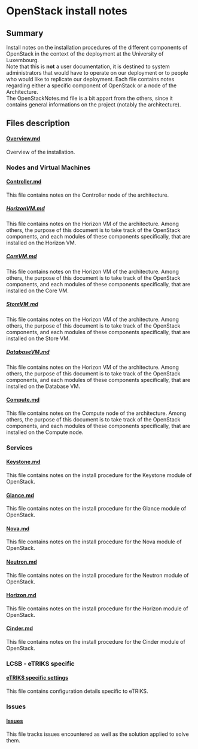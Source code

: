 # OpenStack install notes

## Summary

Install notes on the installation procedures of the different components of OpenStack in the context of the deployment at the University of Luxembourg.  
Note that this is **not** a user documentation, it is destined to system administrators that would have to operate on our deployment or to people who would like to replicate our deployment.
Each file contains notes regarding either  a specific component of OpenStack or a node of the Architecture.  
The OpenStackNotes.md file is a bit appart from the others, since it contains general informations on the project (notably the architecture).

## Files description

#### [Overview.md](Overview.md)

Overview of the installation.

### Nodes and Virtual Machines

#### [Controller.md](Controller.md)

This file contains notes on the Controller node of the architecture.

##### [HorizonVM.md](HorizonVM.md)

This file contains notes on the Horizon VM of the architecture. Among others, the purpose of this document is to take track of the OpenStack components, and each modules of these components specifically, that are installed on the Horizon VM.

##### [CoreVM.md](CoreVM.md)

This file contains notes on the Horizon VM of the architecture. Among others, the purpose of this document is to take track of the OpenStack components, and each modules of these components specifically, that are installed on the Core VM.

##### [StoreVM.md](StoreVM.md)

This file contains notes on the Horizon VM of the architecture. Among others, the purpose of this document is to take track of the OpenStack components, and each modules of these components specifically, that are installed on the Store VM.

##### [DatabaseVM.md](DatabaseVM.md)

This file contains notes on the Horizon VM of the architecture. Among others, the purpose of this document is to take track of the OpenStack components, and each modules of these components specifically, that are installed on the Database VM.

#### [Compute.md](Compute.md)

This file contains notes on the Compute node of the architecture. Among others, the purpose of this document is to take track of the OpenStack components, and each modules of these components specifically, that are installed on the Compute node.

### Services

#### [Keystone.md](Keystone.md)

This file contains notes on the install procedure for the Keystone module of OpenStack.

#### [Glance.md](Glance.md)

This file contains notes on the install procedure for the Glance module of OpenStack.

#### [Nova.md](Nova.md)

This file contains notes on the install procedure for the Nova module of OpenStack.

#### [Neutron.md](Neutron.md)

This file contains notes on the install procedure for the Neutron module of OpenStack.

#### [Horizon.md](Horizon.md)

This file contains notes on the install procedure for the Horizon module of OpenStack.

#### [Cinder.md](Cinder.md)

This file contains notes on the install procedure for the Cinder module of OpenStack.

### LCSB - eTRIKS specific

#### [eTRIKS specific settings](etriks.md)

This file contains configuration details specific to eTRIKS.

### Issues

#### [Issues](issues.md)

This file tracks issues encountered as well as the solution applied to solve them.
